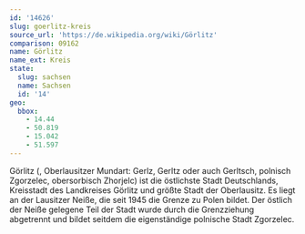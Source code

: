 ```yaml
---
id: '14626'
slug: goerlitz-kreis
source_url: 'https://de.wikipedia.org/wiki/Görlitz'
comparison: 09162
name: Görlitz
name_ext: Kreis
state:
  slug: sachsen
  name: Sachsen
  id: '14'
geo:
  bbox:
    - 14.44
    - 50.819
    - 15.042
    - 51.597
---
```


Görlitz (, Oberlausitzer Mundart: Gerlz, Gerltz oder auch Gerltsch, polnisch Zgorzelec, obersorbisch Zhorjelc) ist die östlichste Stadt Deutschlands, Kreisstadt des Landkreises Görlitz und größte Stadt der Oberlausitz. Es liegt an der Lausitzer Neiße, die seit 1945 die Grenze zu Polen bildet. Der östlich der Neiße gelegene Teil der Stadt wurde durch die Grenzziehung abgetrennt und bildet seitdem die eigenständige polnische Stadt Zgorzelec.
